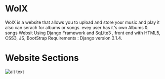 # WolX
WolX is a website  that allows you to upload and store your music and play it also can serach for albums or songs.
evey user has it's own Albums & songs
Websit Using Django Framework and SqLite3 ,
front end with HTML5, CSS3, JS, BootStrap
Requirements : Django version 3.1.4.

# Website Sections
![alt text](https://drive.google.com/file/d/1d_8VUGR-xvXbXMA6HFjgRoGhHn4qS37U/view?usp=sharing)
